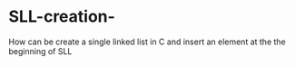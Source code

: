 # SLL-creation-
How can be create a single linked list in C  and insert an element at the the beginning of SLL
